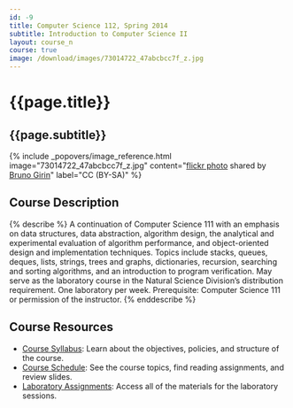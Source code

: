 ```yaml
---
id: -9
title: Computer Science 112, Spring 2014
subtitle: Introduction to Computer Science II
layout: course_n
course: true
image: /download/images/73014722_47abcbcc7f_z.jpg
---
```


# {{page.title}}
## {{page.subtitle}}

<!-- Include header image -->
{% include _popovers/image_reference.html image="73014722_47abcbcc7f_z.jpg" content="<a title='Tangled Network' href='http://flickr.com/photos/brunogirin/73014722'>flickr photo</a> shared by <a href='http://flickr.com/people/brunogirin'>Bruno Girin</a>" label="CC (BY-SA)" %}

## Course Description

{% describe %}
A continuation of Computer Science 111 with an emphasis on data structures, data abstraction, algorithm design, the
analytical and experimental evaluation of algorithm performance, and object-oriented design and implementation
techniques. Topics include stacks, queues, deques, lists, strings, trees and graphs, dictionaries, recursion, searching
and sorting algorithms, and an introduction to program verification. May serve as the laboratory course in the Natural
Science Division’s distribution requirement. One laboratory per week.  Prerequisite: Computer Science 111 or permission
of the instructor.
{% enddescribe %}

## Course Resources

<ul class="fa-ul">

<li><i class="fa-li fa fa-arrow-right"></i><a href="{{site.baseurl}}teaching/cs112S2014/provide/syllabus/cs112S2014-syllabus.pdf"
class="major">Course Syllabus</a>: Learn about the objectives, policies, and structure of the course.

<li><i class="fa-li fa fa-arrow-right"></i><a href="{{site.baseurl}}teaching/cs112S2014/schedule/"
class="major">Course Schedule</a>: See the course topics, find reading assignments, and review slides.

<li><i class="fa-li fa fa-arrow-right"></i><a href="{{site.baseurl}}teaching/cs112S2014/laboratories/"
class="major">Laboratory Assignments</a>: Access all of the materials for the laboratory sessions.

</ul>
